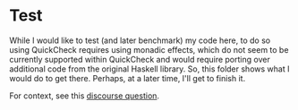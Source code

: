# Test

While I would like to test (and later benchmark) my code here, to do so using QuickCheck requires using monadic effects, which do not seem to be currently supported within QuickCheck and would require porting over additional code from the original Haskell library. So, this folder shows what I would do to get there. Perhaps, at a later time, I'll get to finish it.

For context, see this [discourse question](https://discourse.purescript.org/t/how-do-i-write-a-quickcheck-test-interpreter-for-a-free-based-program/410).
